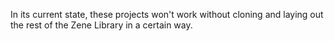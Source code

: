 In its current state, these projects won't work without cloning and laying out the rest of the Zene Library in a certain way.